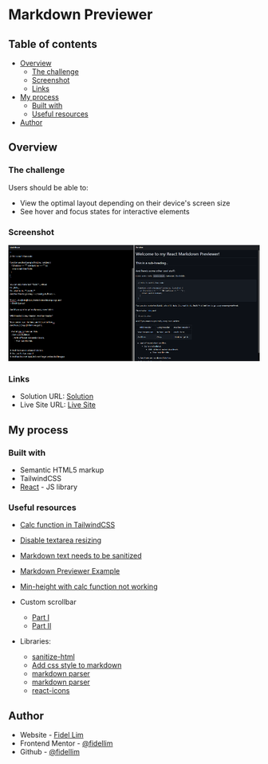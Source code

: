 # Markdown Previewer

## Table of contents

-   [Overview](#overview)
    -   [The challenge](#the-challenge)
    -   [Screenshot](#screenshot)
    -   [Links](#links)
-   [My process](#my-process)
    -   [Built with](#built-with)
    -   [Useful resources](#useful-resources)
-   [Author](#author)

## Overview

### The challenge

Users should be able to:

-   View the optimal layout depending on their device's screen size
-   See hover and focus states for interactive elements

### Screenshot

![Solution Desktop](/images/solution_desktop.png)


### Links

-   Solution URL: [Solution]()
-   Live Site URL: [Live Site]()

## My process

### Built with

-   Semantic HTML5 markup
-   TailwindCSS
-   [React](https://reactjs.org/) - JS library

### Useful resources

-   [Calc function in TailwindCSS](https://stackoverflow.com/questions/65976223/how-to-use-calc-in-tailwind-css)
-   [Disable textarea resizing](https://stackoverflow.com/questions/5235142/how-do-i-disable-the-resizable-property-of-a-textarea)
-   [Markdown text needs to be sanitized](https://niharraoteblog.netlify.app/vue-markdown-editor)
-   [Markdown Previewer Example](https://codepen.io/freeCodeCamp/full/GrZVVO)
-   [Min-height with calc function not working](https://stackoverflow.com/questions/37593654/min-height-with-calc-function-not-working)
-   Custom scrollbar

    -   [Part I](https://csshint.com/css-custom-scroll-bar/)
    -   [Part II](https://codepen.io/tholman/pen/DgOpWz)

-   Libraries:

    -   [sanitize-html](https://www.npmjs.com/package/sanitize-html)
    -   [Add css style to markdown](https://github.com/sindresorhus/github-markdown-css)
    -   [markdown parser](https://github.com/markedjs/marked)
    -   [markdown parser](https://www.npmjs.com/package/marked?utm_source=cdnjs&utm_medium=cdnjs_link&utm_campaign=cdnjs_library)
    -   [react-icons](https://react-icons.github.io/react-icons)

## Author

-   Website - [Fidel Lim](https://fidellim-portfolio.netlify.app/)
-   Frontend Mentor - [@fidellim](https://www.frontendmentor.io/profile/fidellim)
-   Github - [@fidellim](https://github.com/fidellim)
